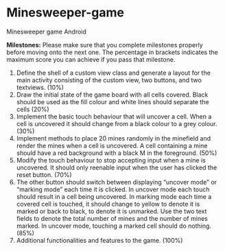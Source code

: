 # Minesweeper-game
Minesweeper game Android

**Milestones:**
Please make sure that you complete milestones properly before moving onto the next one. The
percentage in brackets indicates the maximum score you can achieve if you pass that milestone.
1) Define the shell of a custom view class and generate a layout for the main activity consisting of
the custom view, two buttons, and two textviews.
(10%)
2) Draw the initial state of the game board with all cells covered. Black should be used as the fill
colour and white lines should separate the cells
(20%)
3) Implement the basic touch behaviour that will uncover a cell. When a cell is uncovered it should
change from a black colour to a grey colour.
(30%)
4) Implement methods to place 20 mines randomly in the minefield and render the mines when a
cell is uncovered. A cell containing a mine should have a red background with a black M in the
foreground.
(50%)
5) Modify the touch behaviour to stop accepting input when a mine is uncovered. It should only
reenable input when the user has clicked the reset button.
(70%)
6) The other button should switch between displaying “uncover mode” or “marking mode” each
time it is clicked. In uncover mode each touch should result in a cell being uncovered. In marking
mode each time a covered cell is touched, it should change to yellow to denote it is marked or
back to black, to denote it is unmarked. Use the two text fields to denote the total number of
mines and the number of mines marked. In uncover mode, touching a marked cell should do
nothing.
(85%)
7) Additional functionalities and features to the game.
(100%)
